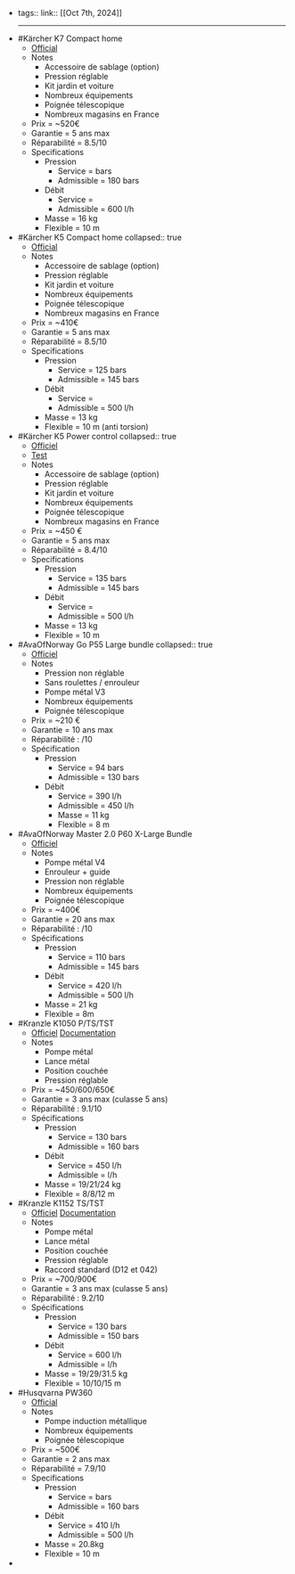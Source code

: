 - tags::
  link::
  [[Oct 7th, 2024]]
  ***
- #Kärcher K7 Compact home
	- [Official](https://www.kaercher.com/fr/home-garden/nettoyeurs-haute-pression/k-7-compact-home-14470530.html)
	- Notes
		- Accessoire de sablage (option)
		- Pression réglable
		- Kit jardin et voiture
		- Nombreux équipements
		- Poignée télescopique
		- Nombreux magasins en France
	- Prix = ~520€
	- Garantie = 5 ans max
	- Réparabilité = 8.5/10
	- Specifications
		- Pression
			- Service =  bars
			- Admissible = 180 bars
		- Débit
			- Service =
			- Admissible = 600 l/h
		- Masse = 16 kg
		- Flexible = 10 m
- #Kärcher K5 Compact home
  collapsed:: true
	- [Official](https://www.kaercher.com/fr/home-garden/nettoyeurs-haute-pression/k5-compact-home-16307530.html)
	- Notes
		- Accessoire de sablage (option)
		- Pression réglable
		- Kit jardin et voiture
		- Nombreux équipements
		- Poignée télescopique
		- Nombreux magasins en France
	- Prix = ~410€
	- Garantie = 5 ans max
	- Réparabilité = 8.5/10
	- Specifications
		- Pression
			- Service = 125 bars
			- Admissible = 145 bars
		- Débit
			- Service =
			- Admissible = 500 l/h
		- Masse = 13 kg
		- Flexible = 10 m (anti torsion)
- #Kärcher K5 Power control
  collapsed:: true
	- [Officiel](https://www.kaercher.com/fr/home-garden/nettoyeurs-haute-pression/k-5-power-control-car-home-eu-13245580.html)
	- [Test](https://nettoyeur-a-haute-pression.fr/nettoyeur-karcher/karcher-k5-premium-full-control-avis/)
	- Notes
		- Accessoire de sablage (option)
		- Pression réglable
		- Kit jardin et voiture
		- Nombreux équipements
		- Poignée télescopique
		- Nombreux magasins en France
	- Prix = ~450 €
	- Garantie = 5 ans max
	- Réparabilité = 8.4/10
	- Specifications
		- Pression
			- Service = 135 bars
			- Admissible = 145 bars
		- Débit
			- Service =
			- Admissible = 500 l/h
		- Masse = 13 kg
		- Flexible = 10 m
- #AvaOfNorway Go P55 Large bundle
  collapsed:: true
	- [Officiel](https://www.avaofnorway.com/be/fr/nettoyeur-haute-pressio/ava-go/p55-large-bundle)
	- Notes
		- Pression non réglable
		- Sans roulettes / enrouleur
		- Pompe métal V3
		- Nombreux équipements
		- Poignée télescopique
	- Prix = ~210 €
	- Garantie = 10 ans max
	- Réparabilité : /10
	- Spécification
		- Pression
			- Service = 94 bars
			- Admissible = 130 bars
		- Débit
			- Service = 390 l/h
			- Admissible = 450 l/h
			- Masse = 11 kg
			- Flexible = 8 m
- #AvaOfNorway Master 2.0 P60 X-Large Bundle
	- [Officiel](https://www.avaofnorway.com/be/fr/nettoyeur-haute-pressio/ava-master-20/p60-x-large-bundle)
	- Notes
		- Pompe métal V4
		- Enrouleur + guide
		- Pression non réglable
		- Nombreux équipements
		- Poignée télescopique
	- Prix = ~400€
	- Garantie = 20 ans max
	- Réparabilité : /10
	- Spécifications
		- Pression
			- Service = 110 bars
			- Admissible = 145 bars
		- Débit
			- Service = 420 l/h
			- Admissible = 500 l/h
		- Masse = 21 kg
		- Flexible = 8m
- #Kranzle K1050 P/TS/TST
	- [Officiel](https://www.kranzle.fr/fr-fr/nettoyeur-haute-pression/kranzle-k-1152-ts) [Documentation](https://www.kranzle.fr/kraenzle/wp-content/uploads/2014/07/K1050-complet-Fr.pdf)
	- Notes
		- Pompe métal
		- Lance métal
		- Position couchée
		- Pression réglable
	- Prix = ~450/600/650€
	- Garantie =  3 ans max (culasse 5 ans)
	- Réparabilité : 9.1/10
	- Spécifications
		- Pression
			- Service = 130 bars
			- Admissible = 160 bars
		- Débit
			- Service = 450 l/h
			- Admissible =  l/h
		- Masse = 19/21/24 kg
		- Flexible = 8/8/12 m
- #Kranzle K1152 TS/TST
	- [Officiel](https://www.kranzle.fr/fr-fr/nettoyeur-haute-pression/kranzle-k-1152-ts?accessories=equipement-de-serie) [Documentation](https://www.haute-pression-concept.com/index.php?controller=attachment&id_attachment=422)
	- Notes
		- Pompe métal
		- Lance métal
		- Position couchée
		- Pression réglable
		- Raccord standard (D12 et 042)
	- Prix = ~700/900€
	- Garantie =  3 ans max (culasse 5 ans)
	- Réparabilité : 9.2/10
	- Spécifications
		- Pression
			- Service = 130 bars
			- Admissible = 150 bars
		- Débit
			- Service = 600 l/h
			- Admissible =  l/h
		- Masse = 19/29/31.5 kg
		- Flexible = 10/10/15 m
- #Husqvarna PW360
	- [Official](https://www.husqvarna.com/fr/nettoyeurs-haute-pression/pw360/)
	- Notes
		- Pompe induction métallique
		- Nombreux équipements
		- Poignée télescopique
	- Prix = ~500€
	- Garantie = 2 ans max
	- Réparabilité = 7.9/10
	- Specifications
		- Pression
			- Service =  bars
			- Admissible = 160 bars
		- Débit
			- Service = 410 l/h
			- Admissible = 500 l/h
		- Masse = 20.8kg
		- Flexible = 10 m
-